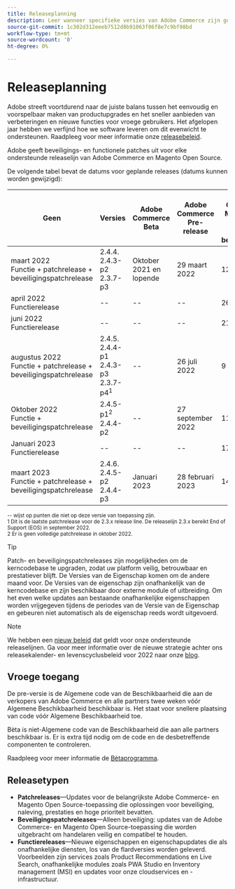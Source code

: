 ```yaml
---
title: Releaseplanning
description: Leer wanneer specifieke versies van Adobe Commerce zijn gepland voor bèta, pre-release en algemene beschikbaarheid.
source-git-commit: 1c302d312eeeb7512d8b91063f06f8e7c9bf98bd
workflow-type: tm+mt
source-wordcount: '0'
ht-degree: 0%

---
```



# Releaseplanning

Adobe streeft voortdurend naar de juiste balans tussen het eenvoudig en voorspelbaar maken van productupgrades en het sneller aanbieden van verbeteringen en nieuwe functies voor vroege gebruikers. Het afgelopen jaar hebben we verfijnd hoe we software leveren om dit evenwicht te ondersteunen. Raadpleeg voor meer informatie onze [releasebeleid](policy.md).

Adobe geeft beveiligings- en functionele patches uit voor elke ondersteunde releaselijn van Adobe Commerce en Magento Open Source.

De volgende tabel bevat de datums voor geplande releases (datums kunnen worden gewijzigd):

| Geen | Versies | Adobe Commerce Beta | Adobe Commerce Pre-release | Adobe Commerce en Magento Open Source<br>Algemene beschikbaarheid |
|-----------------------------------------------------------------|-------------------------------------------------------|---------------------------|----------------------------------|---------------------------------------------------------------------|
| maart 2022<br>Functie + patchrelease + beveiligingspatchrelease | 2.4.4.<br>2.4.3-p2<br>2.3.7-p3 | Oktober 2021 en lopende | 29 maart 2022 | 12 april 2022 |
| april 2022<br>Functierelease | \-\- | \-\- | \-\- | 26 april 2022 |
| juni 2022<br>Functierelease | \-\- | \-\- | \-\- | 21 juni 2022 |
| augustus 2022<br>Functie + patchrelease + beveiligingspatchrelease | 2.4.5.<br>2.4.4-p1<br>2.4.3-p3<br>2.3.7-p4<sup>1</sup> | \-\- | 26 juli 2022 | 9 augustus 2022 |
| Oktober 2022<br>Functie + beveiligingspatchrelease | 2.4.5-p1<sup>2</sup><br>2.4.4-p2 | \-\- | 27 september 2022 | 11 oktober 2022 |
| Januari 2023<br>Functierelease | \-\- | \-\- | \-\- | 17 januari 2023 |
| maart 2023<br>Functie + patchrelease + beveiligingspatchrelease | 2.4.6.<br>2.4.5-p2<br>2.4.4-p3 | Januari 2023 | 28 februari 2023 | 14 maart 2023 |

<sup>\-\- wijst op punten die niet op deze versie van toepassing zijn.</sup><br>
<sup>1 Dit is de laatste patchrelease voor de 2.3.x release line. De releaselijn 2.3.x bereikt End of Support (EOS) in september 2022.</sup><br>
<sup>2 Er is geen volledige patchrelease in oktober 2022.</sup><br>

>[!TIP]
>
>Patch- en beveiligingspatchreleases zijn mogelijkheden om de kerncodebase te upgraden, zodat uw platform veilig, betrouwbaar en prestatiever blijft. De Versies van de Eigenschap komen om de andere maand voor. De Versies van de eigenschap zijn onafhankelijk van de kerncodebase en zijn beschikbaar door externe module of uitbreiding. Om het even welke updates aan bestaande onafhankelijke eigenschappen worden vrijgegeven tijdens de periodes van de Versie van de Eigenschap en gebeuren niet automatisch als de eigenschap reeds wordt uitgevoerd.

>[!NOTE]
>
>We hebben een [nieuw beleid](https://www.adobe.com/content/dam/cc/en/legal/terms/enterprise/pdfs/Adobe-Commerce-Software-Lifecycle-Policy.pdf) dat geldt voor onze ondersteunde releaselijnen. Ga voor meer informatie over de nieuwe strategie achter ons releasekalender- en levenscyclusbeleid voor 2022 naar onze [blog](https://business.adobe.com/blog/how-to/accelerating-innovation-through-simplified-release-strategy).

## Vroege toegang

De pre-versie is de Algemene code van de Beschikbaarheid die aan de verkopers van Adobe Commerce en alle partners twee weken vóór Algemene Beschikbaarheid beschikbaar is. Het staat voor snellere plaatsing van code vóór Algemene Beschikbaarheid toe.

Bèta is niet-Algemene code van de Beschikbaarheid die aan alle partners beschikbaar is. Er is extra tijd nodig om de code en de desbetreffende componenten te controleren.

Raadpleeg voor meer informatie de [Bètaprogramma](beta-program.md).

## Releasetypen

- **Patchreleases**—Updates voor de belangrijkste Adobe Commerce- en Magento Open Source-toepassing die oplossingen voor beveiliging, naleving, prestaties en hoge prioriteit bevatten.
- **Beveiligingspatchreleases**—Alleen beveiliging: updates van de Adobe Commerce- en Magento Open Source-toepassing die worden uitgebracht om handelaren veilig en compatibel te houden.
- **Functiereleases**—Nieuwe eigenschappen en eigenschapupdates die als onafhankelijke diensten, los van de flardversies worden geleverd. Voorbeelden zijn services zoals Product Recommendations en Live Search, onafhankelijke modules zoals PWA Studio en Inventory management (MSI) en updates voor onze cloudservices en -infrastructuur.
